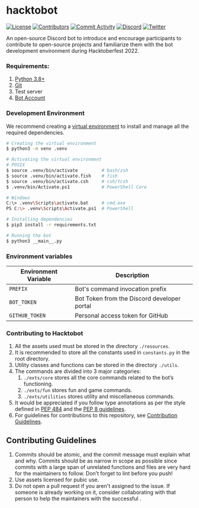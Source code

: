 # hacktobot

[![License](https://img.shields.io/badge/license-MIT-green)](LICENSE)
[![Contributors][3]][4]
[![Commit Activity][5]][6]
[![Discord][7]][8]
[![Twitter][9]][10]


<!-- Contributors -->
[3]: https://img.shields.io/github/contributors/GDSC-IIIT-Kalyani/hacktobot
[4]: https://github.com/GDSC-IIIT-Kalyani/hacktobot/graphs/contributors
<!-- Commit Activity -->
[5]: https://img.shields.io/github/commit-activity/m/GDSC-IIIT-Kalyani/hacktobot
[6]: https://github.com/GDSC-IIIT-Kalyani/hacktobot/commits/main
<!-- Discord -->
[7]: https://img.shields.io/discord/799321288555888683?logo=discord
[8]: https://discord.gg/tcaxPN6CNs
<!-- Twitter -->
[9]: https://img.shields.io/twitter/follow/gdsciiitkalyani?style=social&logo=twitter
[10]: https://twitter.com/intent/follow?screen_name=gdsciiitkalyani

An open-source Discord bot to introduce and encourage participants to contribute to open-source projects and familiarize them with the bot development environment during Hacktoberfest 2022.

### Requirements:

1. [Python 3.8+](https://www.python.org/downloads/)
2. [Git](https://git-scm.com/downloads)
3. Test server
4. [Bot Account](https://discordpy.readthedocs.io/en/stable/discord.html)

### Development Environment

We recommend creating a [virtual environment](https://docs.python.org/3/library/venv.html) to install and manage all the required dependencies.

```bash
# Creating the virtual environment
$ python3 -m venv .venv

# Activating the virtual environment
# POSIX
$ source .venv/bin/activate         # bash/zsh
$ source .venv/bin/activate.fish    # fish
$ source .venv/bin/activate.csh     # csh/tcsh
$ .venv/bin/Activate.ps1            # PowerShell Core

# Windows
C:\> .venv\Scripts\activate.bat     # cmd.exe
PS C:\> .venv\Scripts\Activate.ps1  # PowerShell

# Installing dependencies
$ pip3 install -r requirements.txt

# Running the bot
$ python3 __main__.py
```

### Environment variables

| Environment Variable | Description |
| --- | --- |
| `PREFIX` | Bot's command invocation prefix |
| `BOT_TOKEN` | Bot Token from the Discord developer portal |
| `GITHUB_TOKEN` | Personal access token for GitHub |

### Contributing to Hacktobot

1. All the assets used must be stored in the directory `./resources`.
2. It is recommended to store all the constants used in `constants.py` in the root directory.
3. Utility classes and functions can be stored in the directory `./utils`.
4. The commands are divided into 3 major categories:
    1. `./exts/core` stores all the core commands related to the bot’s functioning. 
    2. `./exts/fun` stores fun and game commands.
    3. `./exts/utilities` stores utility and miscellaneous commands. 
5. It would be appreciated if you follow type annotations as per the style defined in [PEP 484](https://www.python.org/dev/peps/pep-0484/) and the [PEP 8 guidelines](https://www.python.org/dev/peps/pep-0008/).
6. For guidelines for contributions to this repository, see [Contribution Guidelines](#contributing-guidelines).

## Contributing Guidelines

1. Commits should be atomic, and the commit message must explain what and why. Commits should be as narrow in scope as possible since commits with a large span  of unrelated functions and files are very hard for the maintainers to follow. Don’t forget to lint before you push!
2. Use assets licensed for pubic use.
3. Do not open a pull request if you aren't assigned to the issue. If someone is already working on it, consider collaborating with that person to help the maintainers with the successful .